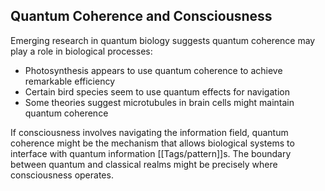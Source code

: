 ## Quantum Coherence and Consciousness

Emerging research in quantum biology suggests quantum coherence may play a role in biological processes:

- Photosynthesis appears to use quantum coherence to achieve remarkable efficiency
- Certain bird species seem to use quantum effects for navigation
- Some theories suggest microtubules in brain cells might maintain quantum coherence

If consciousness involves navigating the information field, quantum coherence might be the mechanism that allows biological systems to interface with quantum information [[Tags/pattern]]s. The boundary between quantum and classical realms might be precisely where consciousness operates.